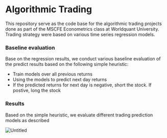 # Algorithmic Trading
This repository serve as the code base for the algorithmic trading projects done as part of the MSCFE Econometrics class at Worldquant University. Trading strategy were based on various time series regression models.  
### Baseline evaluation
Base on the regression results, we conduct various baseline evaluation of the predict results based on the following simple heuristic:
*   Train models over all previous returns 
*   Using the models to predict next day returns
*   If the predicted returns for next day is negative, short the stock. If postive, long the stock
### Results
Based on the simple heuristic, we evaluate different trading prediction models as described 

![Untitled](https://user-images.githubusercontent.com/48897477/170873232-987c60b5-43f9-4575-96d2-6f1fc96e6b90.png)
